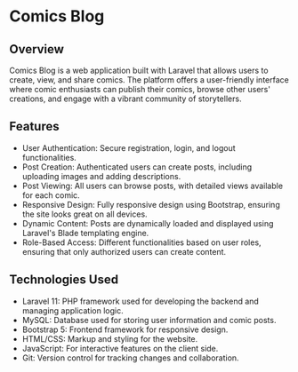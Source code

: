 # Comics Blog

## Overview

Comics Blog is a web application built with Laravel that allows users to create, view, and share comics. The platform offers a user-friendly interface where comic enthusiasts can publish their comics, browse other users' creations, and engage with a vibrant community of storytellers.

## Features

- User Authentication: Secure registration, login, and logout functionalities.
- Post Creation: Authenticated users can create posts, including uploading images and adding descriptions.
- Post Viewing: All users can browse posts, with detailed views available for each comic.
- Responsive Design: Fully responsive design using Bootstrap, ensuring the site looks great on all devices.
- Dynamic Content: Posts are dynamically loaded and displayed using Laravel's Blade templating engine.
- Role-Based Access: Different functionalities based on user roles, ensuring that only authorized users can create content.

## Technologies Used

- Laravel 11: PHP framework used for developing the backend and managing application logic.
- MySQL: Database used for storing user information and comic posts.
- Bootstrap 5: Frontend framework for responsive design.
- HTML/CSS: Markup and styling for the website.
- JavaScript: For interactive features on the client side.
- Git: Version control for tracking changes and collaboration.
  
